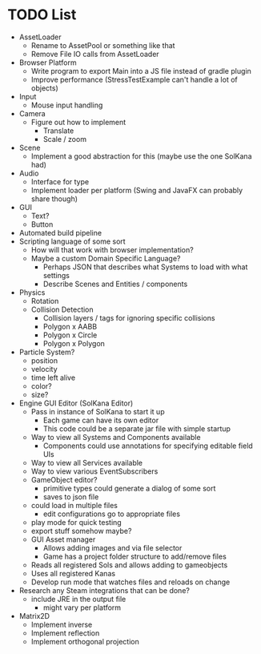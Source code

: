 # TODO List
* AssetLoader
  * Rename to AssetPool or something like that
  * Remove File IO calls from AssetLoader
* Browser Platform
  * Write program to export Main into a JS file instead of gradle plugin
  * Improve performance (StressTestExample can't handle a lot of objects)
* Input
  * Mouse input handling
* Camera
  * Figure out how to implement
    * Translate
    * Scale / zoom
* Scene
  * Implement a good abstraction for this (maybe use the one SolKana had)
* Audio
  * Interface for type
  * Implement loader per platform (Swing and JavaFX can probably share though)
* GUI
  * Text?
  * Button
* Automated build pipeline
* Scripting language of some sort
  * How will that work with browser implementation?
  * Maybe a custom Domain Specific Language?
    * Perhaps JSON that describes what Systems to load with what settings
    * Describe Scenes and Entities / components
* Physics
  * Rotation
  * Collision Detection
    * Collision layers / tags for ignoring specific collisions
    * Polygon x AABB
    * Polygon x Circle
    * Polygon x Polygon
* Particle System?
  * position
  * velocity
  * time left alive
  * color?
  * size?
* Engine GUI Editor (SolKana Editor)
  * Pass in instance of SolKana to start it up
    * Each game can have its own editor
    * This code could be a separate jar file with simple startup
  * Way to view all Systems and Components available
    * Components could use annotations for specifying editable field UIs
  * Way to view all Services available
  * Way to view various EventSubscribers
  * GameObject editor?
    * primitive types could generate a dialog of some sort
    * saves to json file
  * could load in multiple files
    * edit configurations go to appropriate files
  * play mode for quick testing
  * export stuff somehow maybe?
  * GUI Asset manager
    * Allows adding images and via file selector
    * Game has a project folder structure to add/remove files
  * Reads all registered Sols and allows adding to gameobjects
  * Uses all registered Kanas
  * Develop run mode that watches files and reloads on change
* Research any Steam integrations that can be done?
  * include JRE in the output file
    * might vary per platform
* Matrix2D
  * Implement inverse
  * Implement reflection
  * Implement orthogonal projection
